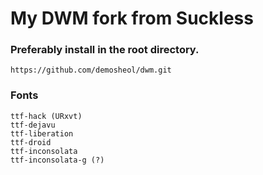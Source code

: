# My DWM fork from Suckless

### Preferably install in the root directory.
`https://github.com/demosheol/dwm.git`

### Fonts
```
ttf-hack (URxvt)
ttf-dejavu
ttf-liberation
ttf-droid
ttf-inconsolata
ttf-inconsolata-g (?)
```
